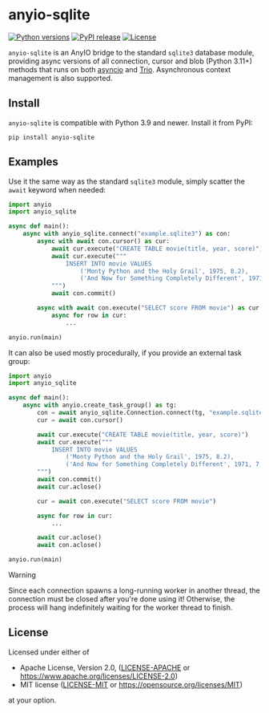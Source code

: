 # anyio-sqlite

[![Python versions](https://img.shields.io/pypi/pyversions/anyio-sqlite.svg)](https://pypi.org/project/anyio-sqlite)
[![PyPI release](https://img.shields.io/pypi/v/anyio-sqlite.svg)](https://pypi.org/project/anyio-sqlite)
[![License](https://img.shields.io/pypi/l/anyio-sqlite.svg)](https://github.com/beer-psi/anyio-sqlite/tree/trunk?tab=readme-ov-file#license)


`anyio-sqlite` is an AnyIO bridge to the standard `sqlite3` database module, providing
async versions of all connection, cursor and blob (Python 3.11+) methods that runs
on both [asyncio](https://docs.python.org/3/library/asyncio.html) and [Trio](https://github.com/python-trio/trio).
Asynchronous context management is also supported.

## Install

`anyio-sqlite` is compatible with Python 3.9 and newer. Install it from PyPI:

```
pip install anyio-sqlite
```

## Examples

Use it the same way as the standard `sqlite3` module, simply scatter the `await` keyword when needed:

```python
import anyio
import anyio_sqlite

async def main():
    async with anyio_sqlite.connect("example.sqlite3") as con:
        async with await con.cursor() as cur:
            await cur.execute("CREATE TABLE movie(title, year, score)")
            await cur.execute("""
                INSERT INTO movie VALUES
                    ('Monty Python and the Holy Grail', 1975, 8.2),
                    ('And Now for Something Completely Different', 1971, 7.5)
            """)
            await con.commit()

        async with await con.execute("SELECT score FROM movie") as cur:
            async for row in cur:
                ...

anyio.run(main)
```

It can also be used mostly procedurally, if you provide an external task group:

```python
import anyio
import anyio_sqlite

async def main():
    async with anyio.create_task_group() as tg:
        con = await anyio_sqlite.Connection.connect(tg, "example.sqlite3")
        cur = await con.cursor()

        await cur.execute("CREATE TABLE movie(title, year, score)")
        await cur.execute("""
            INSERT INTO movie VALUES
                ('Monty Python and the Holy Grail', 1975, 8.2),
                ('And Now for Something Completely Different', 1971, 7.5)
        """)
        await con.commit()
        await cur.aclose()

        cur = await con.execute("SELECT score FROM movie")

        async for row in cur:
            ...

        await cur.aclose()
        await con.aclose()

anyio.run(main)
```

> [!WARNING]
> Since each connection spawns a long-running worker in another thread,
> the connection must be closed after you're done using it! Otherwise,
> the process will hang indefinitely waiting for the worker thread
> to finish.

## License

Licensed under either of

- Apache License, Version 2.0, ([LICENSE-APACHE](LICENSE-APACHE) or https://www.apache.org/licenses/LICENSE-2.0)
- MIT license ([LICENSE-MIT](LICENSE-MIT) or https://opensource.org/licenses/MIT)

at your option.
